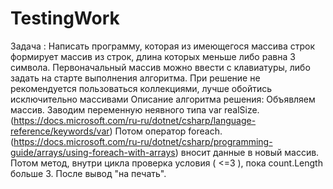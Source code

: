 # TestingWork
Задача :
Написать программу, которая из имеющегося массива строк формирует массив из строк, длина которых меньше либо равна 3 символа. Первоначальный массив можно ввести с клавиатуры, либо задать на старте выполнения алгоритма. При решение не рекомендуется пользоваться коллекциями, лучше обойтись исключительно массивами
Описание алгоритма решения:
Объявляем массив. 
Заводим переменную неявного типа var realSize. (https://docs.microsoft.com/ru-ru/dotnet/csharp/language-reference/keywords/var)
Потом оператор foreach. (https://docs.microsoft.com/ru-ru/dotnet/csharp/programming-guide/arrays/using-foreach-with-arrays) вносит данные в новый массив.
Потом метод, внутри цикла проверка условия ( <=3 ), пока count.Length больше 3.
После вывод "на печать".
